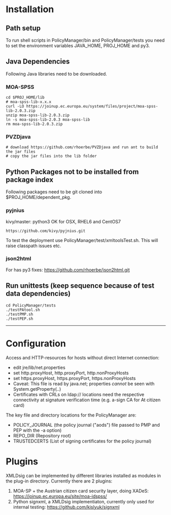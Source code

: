 # Installation

## Path setup
To run shell scripts in PolicyManager/bin and PolicyManager/tests you need to 
set the environment variables JAVA_HOME, PROJ_HOME and py3. 

## Java Dependencies
Following Java libraries need to be downloaded.
### MOA-SPSS

    cd $PROJ_HOME/lib
    # moa-spss-lib-x.x.x
    curl -LO https://joinup.ec.europa.eu/system/files/project/moa-spss-lib-2.0.3.zip
    unzip moa-spss-lib-2.0.3.zip
    ln -s moa-spss-lib-2.0.3 moa-spss-lib
    rm moa-spss-lib-2.0.3.zip

### PVZDjava

    # download https://github.com/rhoerbe/PVZDjava and run ant to build the jar files 
    # copy the jar files into the lib folder
        
## Python Packages not to be installed from package index
Following packages need to be git cloned into $PROJ_HOME/dependent_pkg.

### pyjnius
kivy/master: python3 OK for OSX, RHEL6 and CentOS7

    https://github.com/kivy/pyjnius.git
    
To test the deployment use PolicyManager/test/xmltoolsTest.sh. This will raise classpath issues etc.

### json2html
For has py3 fixes:
    https://github.com/rhoerbe/json2html.git

## Run unittests (keep sequence because of test data dependencies)

    cd PolicyManager/tests
    ./testPAtool.sh
    ./testPMP.sh
    ./testPEP.sh

---

# Configuration
Access and HTTP-resources for hosts without direct Internet connection:
* edit jre/lib/net.properties
* set http.proxyHost, http.proxyPort, http.nonProxyHosts
* set https.proxyHost, https.proxyPort, https.nonProxyHosts
* Caveat: This file is read by java.net; properties _cannot_ be seen with System.getProperty(..)
* Certificates with CRLs on ldap:// locations need the respective connectivity at signature 
verification time (e.g. a-sign CA for At citizen card)


The key file and directory locations for the PolicyManager are:
* POLICY_JOURNAL  (the policy journal ("aods") file passed to PMP and PEP with the -a option)
* REPO_DIR        (Repository root)
* TRUSTEDCERTS    (List of signing certificates for the policy journal)

# Plugins
XMLDsig can be implemented by different libraries installed as modules in the plug-in directory.
Currently there are 2 plugins:
1. MOA-SP + the Austrian citizen card security layer, doing XADeS: https://joinup.ec.europa.eu/site/moa-idspss/
2. Python signxml, a XMLDsig implementiaton, currently only used for internal testing: https://github.com/kislyuk/signxml

